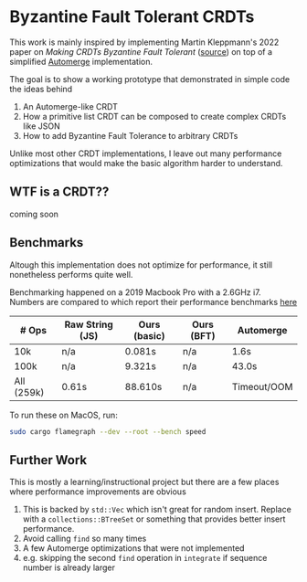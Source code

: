 # Byzantine Fault Tolerant CRDTs

This work is mainly inspired by implementing Martin Kleppmann's 2022 paper on *Making CRDTs Byzantine Fault Tolerant* ([source](https://martin.kleppmann.com/papers/bft-crdt-papoc22.pdf))
on top of a simplified [Automerge](https://automerge.org/) implementation.

The goal is to show a working prototype that demonstrated in simple code the ideas behind
1. An Automerge-like CRDT
2. How a primitive list CRDT can be composed to create complex CRDTs like JSON
2. How to add Byzantine Fault Tolerance to arbitrary CRDTs

Unlike most other CRDT implementations, I leave out many performance optimizations that would make the basic algorithm harder to understand.

## WTF is a CRDT??
coming soon

## Benchmarks
Altough this implementation does not optimize for performance, it still nonetheless performs quite well.

Benchmarking happened on a 2019 Macbook Pro with a 2.6GHz i7.
Numbers are compared to  which report their performance benchmarks [here](https://github.com/automerge/automerge-perf)

| # Ops | Raw String (JS) | Ours (basic) | Ours (BFT) | Automerge |
|--|--|--|--|--|
|10k       | n/a     | 0.081s  | n/a | 1.6s        |
|100k      | n/a     | 9.321s | n/a | 43.0s       |
|All (259k)| 0.61s | 88.610s  | n/a | Timeout/OOM |

To run these on MacOS, run:

```bash
sudo cargo flamegraph --dev --root --bench speed
```

## Further Work 
This is mostly a learning/instructional project but there are a few places where performance improvements are obvious
1. This is backed by `std::Vec` which isn't great for random insert. Replace with a `collections::BTreeSet` or something that provides better insert performance.
2. Avoid calling `find` so many times 
  1. A few Automerge optimizations that were not implemented
  2. e.g. skipping the second `find` operation in `integrate` if sequence number is already larger
